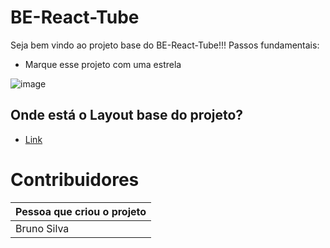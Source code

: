# BE-React-Tube

Seja bem vindo ao projeto base do BE-React-Tube!!! Passos fundamentais:
- Marque esse projeto com uma estrela

![image](https://user-images.githubusercontent.com/50249992/204156905-15d68f7e-9c3d-4aff-a599-7bf67524a910.png)

## Onde está o Layout base do projeto?
- [Link](https://www.figma.com/file/1acrju7CLwHkSh6e7xEk9h/Aluratube?node-id=0%3A1)


# Contribuidores 

| Pessoa que criou o projeto | 
| --- |
| Bruno Silva |
